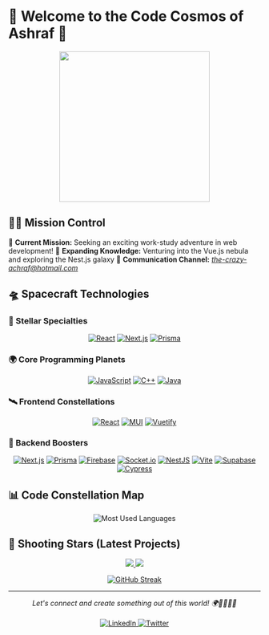 # 🚀 Welcome to the Code Cosmos of Ashraf 🌌

<div align="center">
  <img src="https://media.giphy.com/media/13HgwGsXF0aiGY/giphy.gif" width="300"/>
</div>

## 👨‍🚀 Mission Control

🔭 **Current Mission:** Seeking an exciting work-study adventure in web development!
🌱 **Expanding Knowledge:** Venturing into the Vue.js nebula and exploring the Nest.js galaxy
📡 **Communication Channel:** *the-crazy-achraf@hotmail.com*

## 🛸 Spacecraft Technologies

### 🌟 Stellar Specialties
<div align="center">

  [![React](https://img.shields.io/badge/-React-61DAFB?style=for-the-badge&logo=react&logoColor=black)](https://reactjs.org/)
  [![Next.js](https://img.shields.io/badge/-Next.js-000000?style=for-the-badge&logo=next.js&logoColor=white)](https://nextjs.org/)
  [![Prisma](https://img.shields.io/badge/-Prisma-2D3748?style=for-the-badge&logo=prisma&logoColor=white)](https://www.prisma.io/)

</div>

### 🌍 Core Programming Planets
<div align="center">

  [![JavaScript](https://img.shields.io/badge/-JavaScript-F7DF1E?style=for-the-badge&logo=javascript&logoColor=black)](https://developer.mozilla.org/en-US/docs/Web/JavaScript)
  [![C++](https://img.shields.io/badge/-C++-00599C?style=for-the-badge&logo=c%2B%2B&logoColor=white)](https://isocpp.org/)
  [![Java](https://img.shields.io/badge/-Java-007396?style=for-the-badge&logo=java&logoColor=white)](https://www.java.com/)

</div>

### 🛰️ Frontend Constellations
<div align="center">

  [![React](https://img.shields.io/badge/-React-61DAFB?style=for-the-badge&logo=react&logoColor=black)](https://reactjs.org/)
  [![MUI](https://img.shields.io/badge/-MUI-007FFF?style=for-the-badge&logo=mui&logoColor=white)](https://mui.com/)
  [![Vuetify](https://img.shields.io/badge/-Vuetify-1867C0?style=for-the-badge&logo=vuetify&logoColor=white)](https://vuetifyjs.com/)

</div>

### 🚀 Backend Boosters
<div align="center">

  [![Next.js](https://img.shields.io/badge/-Next.js-000000?style=for-the-badge&logo=next.js&logoColor=white)](https://nextjs.org/)
  [![Prisma](https://img.shields.io/badge/-Prisma-2D3748?style=for-the-badge&logo=prisma&logoColor=white)](https://www.prisma.io/)
  [![Firebase](https://img.shields.io/badge/-Firebase-FFCA28?style=for-the-badge&logo=firebase&logoColor=black)](https://firebase.google.com/)
  [![Socket.io](https://img.shields.io/badge/-Socket.io-010101?style=for-the-badge&logo=socket.io&logoColor=white)](https://socket.io/)
  [![NestJS](https://img.shields.io/badge/-NestJS-E0234E?style=for-the-badge&logo=nestjs&logoColor=white)](https://nestjs.com/)
  [![Vite](https://img.shields.io/badge/-Vite-646CFF?style=for-the-badge&logo=vite&logoColor=white)](https://vitejs.dev/)
  [![Supabase](https://img.shields.io/badge/-Supabase-3ECF8E?style=for-the-badge&logo=supabase&logoColor=white)](https://supabase.io/)
  [![Cypress](https://img.shields.io/badge/-Cypress-17202C?style=for-the-badge&logo=cypress&logoColor=white)](https://www.cypress.io/)

</div>

## 📊 Code Constellation Map
<div align="center">
  <img src="https://github-readme-stats.vercel.app/api/top-langs/?username=achrafaitmbarek&layout=compact&theme=radical&hide_border=true&bg_color=0D1117" alt="Most Used Languages" />
</div>

## 🌠 Shooting Stars (Latest Projects)
<div align="center">
  <a href="https://github.com/achrafaitmbarek/bookeez-DC">
    <img src="https://github-readme-stats.vercel.app/api/pin/?username=achrafaitmbarek&repo=bookeez-DC&theme=radical&hide_border=true&bg_color=0D1117" />
  </a>
  <a href="https://github.com/achrafaitmbarek/Runic-Arena">
    <img src="https://github-readme-stats.vercel.app/api/pin/?username=achrafaitmbarek&repo=Runic-Arena&theme=radical&hide_border=true&bg_color=0D1117" />
  </a>
</div>

<div align="center">

  [![GitHub Streak](https://github-readme-streak-stats.herokuapp.com/?user=achrafaitmbarek&theme=radical&hide_border=true&background=0D1117)](https://git.io/streak-stats)

</div>

---

<div align="center">
  <i>Let's connect and create something out of this world! 🌍👨‍🚀👩‍🚀</i>
  <br><br>
  <a href="https://www.linkedin.com/in/ashaitmk/" target="_blank">
    <img src="https://img.shields.io/badge/LinkedIn-%230077B5.svg?&style=for-the-badge&logo=linkedin&logoColor=white" alt="LinkedIn">
  </a>
  <a href="https://x.com/ait_ashraf" target="_blank">
    <img src="https://img.shields.io/badge/Twitter-%231DA1F2.svg?&style=for-the-badge&logo=twitter&logoColor=white" alt="Twitter">
  </a>
</div>